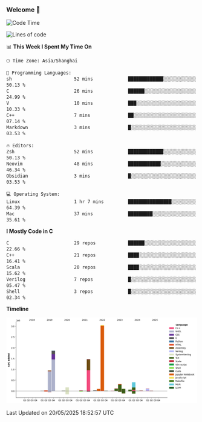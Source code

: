 ### Welcome 👋

<!--START_SECTION:waka-->
![Code Time](http://img.shields.io/badge/Code%20Time-2%2C034%20hrs%2045%20mins-blue)

![Lines of code](https://img.shields.io/badge/From%20Hello%20World%20I%27ve%20Written-8.9%20million%20lines%20of%20code-blue)

📊 **This Week I Spent My Time On** 

```text
🕑︎ Time Zone: Asia/Shanghai

💬 Programming Languages: 
sh                       52 mins             █████████████░░░░░░░░░░░░   50.13 % 
C                        26 mins             ██████░░░░░░░░░░░░░░░░░░░   24.99 % 
V                        10 mins             ███░░░░░░░░░░░░░░░░░░░░░░   10.33 % 
C++                      7 mins              ██░░░░░░░░░░░░░░░░░░░░░░░   07.14 % 
Markdown                 3 mins              █░░░░░░░░░░░░░░░░░░░░░░░░   03.53 % 

🔥 Editors: 
Zsh                      52 mins             █████████████░░░░░░░░░░░░   50.13 % 
Neovim                   48 mins             ████████████░░░░░░░░░░░░░   46.34 % 
Obsidian                 3 mins              █░░░░░░░░░░░░░░░░░░░░░░░░   03.53 % 

💻 Operating System: 
Linux                    1 hr 7 mins         ████████████████░░░░░░░░░   64.39 % 
Mac                      37 mins             █████████░░░░░░░░░░░░░░░░   35.61 % 
```

**I Mostly Code in C** 

```text
C                        29 repos            ██████░░░░░░░░░░░░░░░░░░░   22.66 % 
C++                      21 repos            ████░░░░░░░░░░░░░░░░░░░░░   16.41 % 
Scala                    20 repos            ████░░░░░░░░░░░░░░░░░░░░░   15.62 % 
Verilog                  7 repos             █░░░░░░░░░░░░░░░░░░░░░░░░   05.47 % 
Shell                    3 repos             █░░░░░░░░░░░░░░░░░░░░░░░░   02.34 % 
```



**Timeline**

![Lines of Code chart](https://raw.githubusercontent.com/Bohan-hu/Bohan-hu/master/assets/bar_graph.png)


 Last Updated on 20/05/2025 18:52:57 UTC
<!--END_SECTION:waka-->



